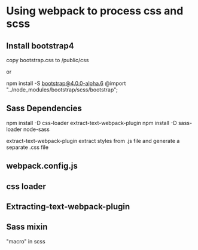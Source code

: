  # Using webpack to process css and scss

 ## Install bootstrap4 
  copy bootstrap.css to /public/css
  
  or
  
  npm install -S bootstrap@4.0.0-alpha.6
  @import "../node_modules/bootstrap/scss/bootstrap";
  
## Sass Dependencies
  npm install -D css-loader extract-text-webpack-plugin 
  npm install -D sass-loader node-sass

  extract-text-webpack-plugin extract styles from .js file and generate a separate .css file

## webpack.config.js

  
## css loader

## Extracting-text-webpack-plugin

## Sass mixin
  "macro" in scss



  

